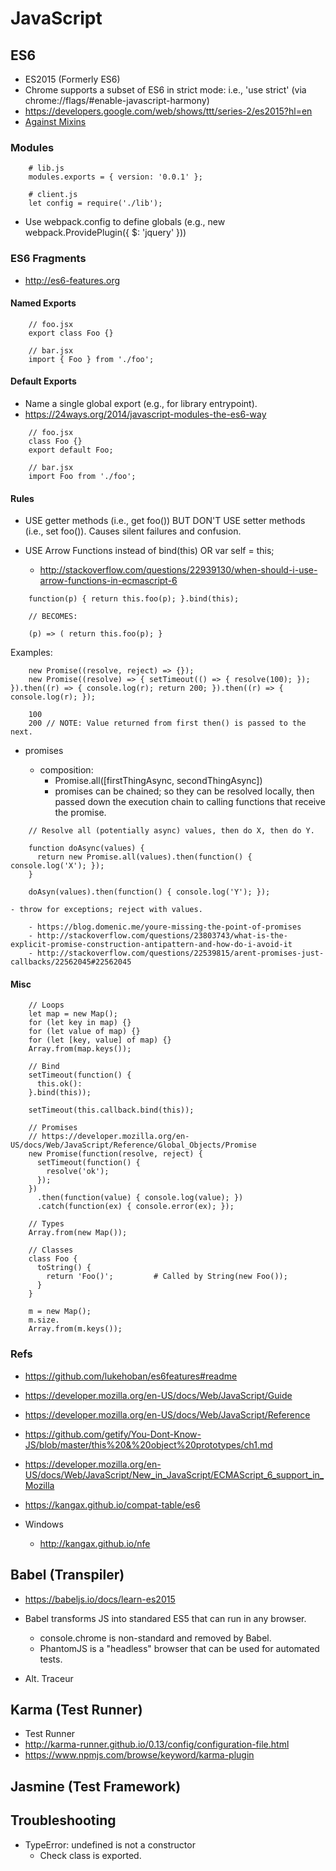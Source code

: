 # JavaScript

## ES6

- ES2015 (Formerly ES6)
- Chrome supports a subset of ES6 in strict mode: i.e., 'use strict' (via chrome://flags/#enable-javascript-harmony)
- https://developers.google.com/web/shows/ttt/series-2/es2015?hl=en
- [Against Mixins](<https://medium.com/@dan_abramov/mixins-are-dead-long-live-higher-order-components-94a0d2f9e750>)


### Modules

~~~~
    # lib.js
    modules.exports = { version: '0.0.1' };

    # client.js
    let config = require('./lib');
~~~~

- Use webpack.config to define globals (e.g., new webpack.ProvidePlugin({ $: 'jquery' }))


### ES6 Fragments

- http://es6-features.org


#### Named Exports

~~~~
    // foo.jsx
    export class Foo {}
    
    // bar.jsx
    import { Foo } from './foo';
~~~~


#### Default Exports

- Name a single global export (e.g., for library entrypoint).
- https://24ways.org/2014/javascript-modules-the-es6-way

~~~~
    // foo.jsx
    class Foo {}
    export default Foo;
    
    // bar.jsx
    import Foo from './foo';
~~~~


#### Rules

- USE getter methods (i.e., get foo()) BUT DON'T USE setter methods (i.e., set foo()). Causes silent failures and confusion.

- USE Arrow Functions instead of bind(this) OR var self = this;

    - http://stackoverflow.com/questions/22939130/when-should-i-use-arrow-functions-in-ecmascript-6

~~~~
    function(p) { return this.foo(p); }.bind(this); 

    // BECOMES:
    
    (p) => ( return this.foo(p); }
~~~~

Examples:

~~~~
    new Promise((resolve, reject) => {});
    new Promise((resolve) => { setTimeout(() => { resolve(100); }); }).then((r) => { console.log(r); return 200; }).then((r) => { console.log(r); });
    
    100
    200 // NOTE: Value returned from first then() is passed to the next.
~~~~

- promises

    - composition:
        - Promise.all([firstThingAsync, secondThingAsync])
        - promises can be chained; so they can be resolved locally, then passed down the execution chain to
          calling functions that receive the promise.

~~~~
    // Resolve all (potentially async) values, then do X, then do Y.

    function doAsync(values) {
      return new Promise.all(values).then(function() { console.log('X'); });
    }

    doAsyn(values).then(function() { console.log('Y'); });
~~~~

    - throw for exceptions; reject with values.

        - https://blog.domenic.me/youre-missing-the-point-of-promises
        - http://stackoverflow.com/questions/23803743/what-is-the-explicit-promise-construction-antipattern-and-how-do-i-avoid-it
        - http://stackoverflow.com/questions/22539815/arent-promises-just-callbacks/22562045#22562045

#### Misc

~~~~
    // Loops
    let map = new Map();
    for (let key in map) {}
    for (let value of map) {}
    for (let [key, value] of map) {}
    Array.from(map.keys());

    // Bind
    setTimeout(function() {
      this.ok():
    }.bind(this));

    setTimeout(this.callback.bind(this));

    // Promises
    // https://developer.mozilla.org/en-US/docs/Web/JavaScript/Reference/Global_Objects/Promise
    new Promise(function(resolve, reject) {
      setTimeout(function() {
        resolve('ok');
      });
    })
      .then(function(value) { console.log(value); })
      .catch(function(ex) { console.error(ex); });

    // Types
    Array.from(new Map());
    
    // Classes
    class Foo {
      toString() {
        return 'Foo()';         # Called by String(new Foo());
      }
    }
    
    m = new Map();
    m.size.
    Array.from(m.keys());
~~~~


### Refs

- https://github.com/lukehoban/es6features#readme
- https://developer.mozilla.org/en-US/docs/Web/JavaScript/Guide
- https://developer.mozilla.org/en-US/docs/Web/JavaScript/Reference
- https://github.com/getify/You-Dont-Know-JS/blob/master/this%20&%20object%20prototypes/ch1.md
- https://developer.mozilla.org/en-US/docs/Web/JavaScript/New_in_JavaScript/ECMAScript_6_support_in_Mozilla
- https://kangax.github.io/compat-table/es6

- Windows
    - http://kangax.github.io/nfe


## Babel (Transpiler)

- https://babeljs.io/docs/learn-es2015

- Babel transforms JS into standared ES5 that can run in any browser.
  - console.chrome is non-standard and removed by Babel.
  - PhantomJS is a "headless" browser that can be used for automated tests.

- Alt. Traceur


## Karma (Test Runner)

- Test Runner
- http://karma-runner.github.io/0.13/config/configuration-file.html
- https://www.npmjs.com/browse/keyword/karma-plugin


## Jasmine (Test Framework)


## Troubleshooting

- TypeError: undefined is not a constructor
    - Check class is exported.
    
    




